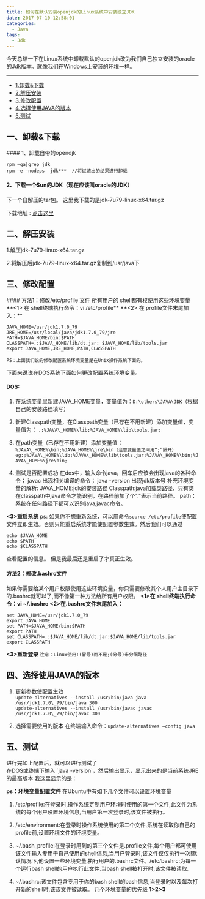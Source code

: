 ```yaml
---
title: 如何在默认安装openjdk的Linux系统中安装独立JDK
date: 2017-07-10 12:58:01
categories:
  - Java
tags:
  - Jdk
---
```



今天总结一下在Linux系统中卸载默认的openjdk改为我们自己独立安装的oracle的Jdk版本。就像我们在Windows上安装的环境一样。

----------
* [1.卸载&下载](#1)
* [2.解压安装](#2)
* [3.修改配置](#3)
* [4.选择使用JAVA的版本](#4)
* [5.测试](#5)


<h2 id="1"> 一、卸载&下载   </h2>
#### 1、卸载自带的opendjk

    rpm –qa|grep jdk
    rpm –e –nodeps  jdk***	//将过滤出的结果进行卸载
#### 2、下载一个Sun的JDK（现在应该叫oracle的JDK）
下一个自解压的tar包。
这里我下载的是jdk-7u79-linux-x64.tar.gz

下载地址 : [点击这里](http://www.oracle.com/technetwork/java/javase/downloads/jdk7-downloads-1880260.html)

<h2 id="2"> 二、解压安装 </h2>

1.解压jdk-7u79-linux-x64.tar.gz<br>

2.将解压后jdk-7u79-linux-x64.tar.gz复制到/usr/java下

<h2 id="3"> 三、修改配置 </h2>
#### 方法1：修改/etc/profile 文件
所有用户的 shell都有权使用这些环境变量
**<1> 在 shell终端执行命令：vi /etc/profile**
**<2> 在 profile文件末尾加入：**

    JAVA_HOME=/usr/jdk1.7.0_79
  	JRE_HOME=/usr/local/java/jdk1.7.0_79/jre
  	PATH=$JAVA_HOME/bin:$PATH
  	CLASSPATH=.:$JAVA_HOME/lib/dt.jar: $JAVA_HOME/lib/tools.jar
  	export JAVA_HOME,JRE_HOME,PATH,CLASSPATH

`PS：上面我们说的修改配置系统环境变量是在Unix操作系统下面的。`<p>
下面来说说在DOS系统下面如何更改配置系统环境变量。
#### DOS:

1. 在系统变量里新建JAVA_HOME变量，变量值为：`D:\others\JAVA\JDK`（根据自己的安装路径填写）

2. 新建Classpath变量，在Classpath变量（已存在不用新建）添加变量值，变量值为：
`.;%JAVA\_HOME%\lib;%JAVA_HOME%\lib\tools.jar;`

3. 在path变量（已存在不用新建）添加变量值：
`%JAVA\_HOME%\bin;%JAVA_HOME%\jre\bin（注意变量值之间用“;”隔开）`<br>
`eg:;%JAVA\_HOME%\lib;%JAVA\_HOME%\lib\tools.jar;%JAVA\_HOME%\bin;%JAVA\_HOME%\jre\bin;`

4. 测试是否配置成功
在dos中，输入命令java，回车后应该会出现java的各种命令；
javac  出现相关编译的命令；
java -version 出现jdk版本号
补充环境变量的解析:
JAVA_HOME:jdk的安装路径
Classpath:java加载类路径，只有类在classpath中java命令才能识别，在路径前加了个"."表示当前路径。
path：系统在任何路径下都可以识别java,javac命令。

**<3>重启系统**
ps: 如果你不想重新系统，可以用命令`source /etc/profile`使配置文件立即生效。否则只能重启系统才能使配置参数生效。然后我们可以通过

    echo $JAVA_HOME
    echo $PATH
    echo $CLASSPATH
查看配置的信息。
但是我最后还是重启了才真正生效。
#### 方法2：修改.bashrc文件
如果你需要给某个用户权限使用这些环境变量，你只需要修改其个人用户主目录下的.bashrc就可以了,而不像第一种方法给所有用户权限。
**<1>在 shell终端执行命令：vi ~/.bashrc**
**<2>在.bashrc文件末尾加入：**

    set JAVA_HOME=/usr/jdk1.7.0_79
    export JAVA_HOME
    set PATH=$JAVA_HOME/bin:$PATH
    export PATH
    set CLASSPATH=.:$JAVA_HOME/lib/dt.jar:$JAVA_HOME/lib/tools.jar
    export CLASSPATH
**<3>重新登录**
`注意：Linux使用:(冒号)而不是;(分号)来分隔路径`

<h2 id="4"> 四、选择使用JAVA的版本 </h2>

1. 更新参数使配置生效<br>
	`update-alternatives --install /usr/bin/java java /usr/jdk1.7.0\_79/bin/java 300`<br>
	`update-alternatives --install /usr/bin/javac javac /usr/jdk1.7.0\_79/bin/javac 300`

2. 选择需要使用的版本
在终端输入命令：`update-alternatives –config java`

<h2 id="5"> 五、测试 </h2>
进行完如上配置后，就可以进行测试了<br>
在DOS或终端下输入 `java -version`，然后输出显示，显示出来的是当前系统JRE的最高版本
我这里显示的是：<p>

**ps：环境变量配置文件**
在Ubuntu中有如下几个文件可以设置环境变量<p>

1. /etc/profile:在登录时,操作系统定制用户环境时使用的第一个文件,此文件为系统的每个用户设置环境信息,当用户第一次登录时,该文件被执行。

2. /etc/environment:在登录时操作系统使用的第二个文件,系统在读取你自己的profile前,设置环境文件的环境变量。
3. ~/.bash_profile:在登录时用到的第三个文件是.profile文件,每个用户都可使用该文件输入专用于自己使用的shell信息,当用户登录时,该文件仅仅执行一次!默认情况下,他设置一些环境变量,执行用户的.bashrc文件。/etc/bashrc:为每一个运行bash shell的用户执行此文件.当bash shell被打开时,该文件被读取.

4. ~/.bashrc:该文件包含专用于你的bash shell的bash信息,当登录时以及每次打开新的shell时,该该文件被读取。
几个环境变量的优先级
**1>2>3**
